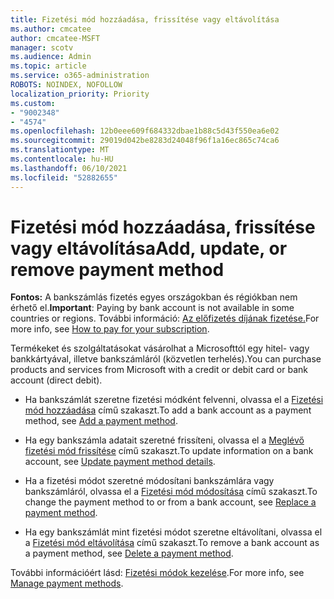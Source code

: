 ```yaml
---
title: Fizetési mód hozzáadása, frissítése vagy eltávolítása
ms.author: cmcatee
author: cmcatee-MSFT
manager: scotv
ms.audience: Admin
ms.topic: article
ms.service: o365-administration
ROBOTS: NOINDEX, NOFOLLOW
localization_priority: Priority
ms.custom:
- "9002348"
- "4574"
ms.openlocfilehash: 12b0eee609f684332dbae1b88c5d43f550ea6e02
ms.sourcegitcommit: 29019d042be8283d24048f96f1a16ec865c74ca6
ms.translationtype: MT
ms.contentlocale: hu-HU
ms.lasthandoff: 06/10/2021
ms.locfileid: "52882655"
---
```

# <a name="add-update-or-remove-payment-method"></a><span data-ttu-id="afe4a-102">Fizetési mód hozzáadása, frissítése vagy eltávolítása</span><span class="sxs-lookup"><span data-stu-id="afe4a-102">Add, update, or remove payment method</span></span>

<span data-ttu-id="afe4a-103">**Fontos:** A bankszámlás fizetés egyes országokban és régiókban nem érhető el.</span><span class="sxs-lookup"><span data-stu-id="afe4a-103">**Important**: Paying by bank account is not available in some countries or regions.</span></span> <span data-ttu-id="afe4a-104">További információ: [Az előfizetés díjának fizetése.](/microsoft-365/commerce/billing-and-payments/pay-for-your-subscription)</span><span class="sxs-lookup"><span data-stu-id="afe4a-104">For more info, see [How to pay for your subscription](/microsoft-365/commerce/billing-and-payments/pay-for-your-subscription).</span></span> 

<span data-ttu-id="afe4a-105">Termékeket és szolgáltatásokat vásárolhat a Microsofttól egy hitel- vagy bankkártyával, illetve bankszámláról (közvetlen terhelés).</span><span class="sxs-lookup"><span data-stu-id="afe4a-105">You can purchase products and services from Microsoft with a credit or debit card or bank account (direct debit).</span></span>

- <span data-ttu-id="afe4a-106">Ha bankszámlát szeretne fizetési módként felvenni, olvassa el a [Fizetési mód hozzáadása](/microsoft-365/commerce/billing-and-payments/manage-payment-methods#add-a-payment-method) című szakaszt.</span><span class="sxs-lookup"><span data-stu-id="afe4a-106">To add a bank account as a payment method, see [Add a payment method](/microsoft-365/commerce/billing-and-payments/manage-payment-methods#add-a-payment-method).</span></span>

- <span data-ttu-id="afe4a-107">Ha egy bankszámla adatait szeretné frissíteni, olvassa el a [Meglévő fizetési mód frissítése](/microsoft-365/commerce/billing-and-payments/manage-payment-methods#update-payment-method-details) című szakaszt.</span><span class="sxs-lookup"><span data-stu-id="afe4a-107">To update information on a bank account, see [Update payment method details](/microsoft-365/commerce/billing-and-payments/manage-payment-methods#update-payment-method-details).</span></span>

- <span data-ttu-id="afe4a-108">Ha a fizetési módot szeretné módosítani bankszámlára vagy bankszámláról, olvassa el a [Fizetési mód módosítása](/microsoft-365/commerce/billing-and-payments/manage-payment-methods#replace-a-payment-method) című szakaszt.</span><span class="sxs-lookup"><span data-stu-id="afe4a-108">To change the payment method to or from a bank account, see [Replace a payment method](/microsoft-365/commerce/billing-and-payments/manage-payment-methods#replace-a-payment-method).</span></span>

- <span data-ttu-id="afe4a-109">Ha egy bankszámlát mint fizetési módot szeretne eltávolítani, olvassa el a [Fizetési mód eltávolítása](/microsoft-365/commerce/billing-and-payments/manage-payment-methods#delete-a-payment-method) című szakaszt.</span><span class="sxs-lookup"><span data-stu-id="afe4a-109">To remove a bank account as a payment method, see [Delete a payment method](/microsoft-365/commerce/billing-and-payments/manage-payment-methods#delete-a-payment-method).</span></span>

<span data-ttu-id="afe4a-110">További információért lásd: [Fizetési módok kezelése](/microsoft-365/commerce/billing-and-payments/manage-payment-methods).</span><span class="sxs-lookup"><span data-stu-id="afe4a-110">For more info, see [Manage payment methods](/microsoft-365/commerce/billing-and-payments/manage-payment-methods).</span></span>
